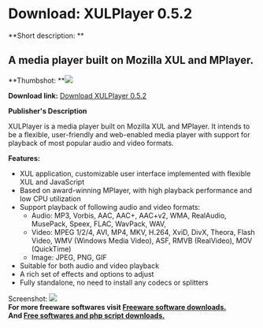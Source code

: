 # Download: XULPlayer 0.5.2

**Short description: **

## A media player built on Mozilla XUL and MPlayer.

  
**Thumbshot: **![](http://www.freewarefiles.com/screenshot/xulplayer_md.jpg)   
  
**Download link:** [Download XULPlayer 0.5.2](http://freesoftwares.boysofts.com/XULPlayer_program_34894.html)  
  

**Publisher's Description**  
  

XULPlayer is a media player built on Mozilla XUL and MPlayer. It intends to be
a flexible, user-friendly and web-enabled media player with support for
playback of most popular audio and video formats.

**Features:**

  * XUL application, customizable user interface implemented with flexible XUL and JavaScript 
  * Based on award-winning MPlayer, with high playback performance and low CPU utilization 
  * Support playback of following audio and video formats: 
    * Audio: MP3, Vorbis, AAC, AAC+, AAC+v2, WMA, RealAudio, MusePack, Speex, FLAC, WavPack, WAV, 
    * Video: MPEG 1/2/4, AVI, MP4, MKV, H.264, XviD, DivX, Theora, Flash Video, WMV (Windows Media Video), ASF, RMVB (RealVideo), MOV (QuickTime) 
    * Image: JPEG, PNG, GIF 
  * Suitable for both audio and video playback 
  * A rich set of effects and options to adjust 
  * Fully standalone, no need to install any codecs or splitters 

  
  
Screenshot: ![](http://www.freewarefiles.com/screenshot/xulplayer.jpg)  
**For more freeware softwares visit [Freeware software downloads.](http://freesoftwares.boysofts.com/)**   
**And [Free softwares and php script downloads.](http://www.boysofts.com/)**

